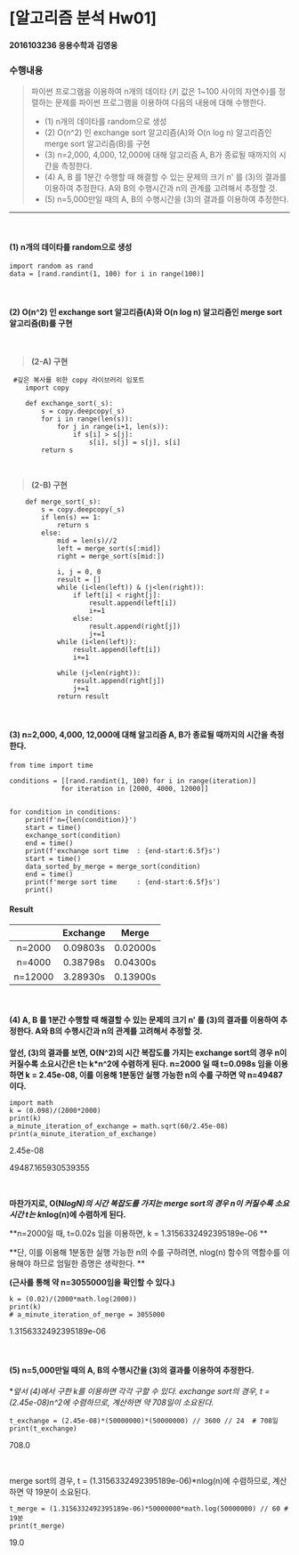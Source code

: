 # [알고리즘 분석 Hw01] 

#### 2016103236 응용수학과 김영웅



### 수행내용

> 파이썬 프로그램을 이용하여 n개의 데이타 (키 값은 1~100 사이의 자연수)를 정렬하는 문제를 파이썬 프로그램을 이용하여 다음의 내용에 대해 수행한다.
> * (1) n개의 데이타를 random으로 생성 
> * (2) O(n^2) 인 exchange sort 알고리즘(A)와 O(n log n) 알고리즘인 merge sort 알고리즘(B)를 구현
>* (3) n=2,000, 4,000, 12,000에 대해 알고리즘 A, B가 종료될 때까지의 시간을 측정한다.
>* (4) A, B 를 1분간 수행할 때 해결할 수 있는 문제의 크기 n' 를 (3)의 결과를 이용하여 추정한다. A와 B의 수행시간과 n의 관계를 고려해서 추정할 것.
>* (5) n=5,000만일 때의 A, B의 수행시간을 (3)의 결과를 이용하여 추정한다.

---
<br>

#### (1) n개의 데이타를 random으로 생성

```
import random as rand
data = [rand.randint(1, 100) for i in range(100)]
```
<br>

#### (2) O(n^2) 인 exchange sort 알고리즘(A)와 O(n log n) 알고리즘인 merge sort 알고리즘(B)를 구현

<br>

> **(2-A) 구현**

```
 #깊은 복사를 위한 copy 라이브러리 임포트
    import copy
    
    def exchange_sort(_s):
        s = copy.deepcopy(_s)
        for i in range(len(s)):
            for j in range(i+1, len(s)):
                if s[i] > s[j]:
                    s[i], s[j] = s[j], s[i]
        return s

```
<br>

> **(2-B) 구현**

```
    def merge_sort(_s):
        s = copy.deepcopy(_s)
        if len(s) == 1:
            return s
        else:
            mid = len(s)//2
            left = merge_sort(s[:mid])
            right = merge_sort(s[mid:])
    
            i, j = 0, 0
            result = []
            while (i<len(left)) & (j<len(right)):
                if left[i] < right[j]:
                    result.append(left[i])
                    i+=1
                else:
                    result.append(right[j])
                    j+=1
            while (i<len(left)):
                result.append(left[i])
                i+=1
    
            while (j<len(right)):
                result.append(right[j])
                j+=1
            return result
```
<br>

#### (3) n=2,000, 4,000, 12,000에 대해 알고리즘 A, B가 종료될 때까지의 시간을 측정한다.

```
from time import time

conditions = [[rand.randint(1, 100) for i in range(iteration)]
             for iteration in [2000, 4000, 12000]]


for condition in conditions:
    print(f'n={len(condition)}')
    start = time()
    exchange_sort(condition)
    end = time()
    print(f'exchange sort time  : {end-start:6.5f}s')
    start = time()
    data_sorted_by_merge = merge_sort(condition)
    end = time()
    print(f'merge sort time     : {end-start:6.5f}s')
    print()

```
#### Result

|         | Exchange |  Merge   |
| :-----: | :------: | :------: |
| n=2000  | 0.09803s | 0.02000s |
| n=4000  | 0.38798s | 0.04300s |
| n=12000 | 3.28930s | 0.13900s |

<br>

#### (4) A, B 를 1분간 수행할 때 해결할 수 있는 문제의 크기 n' 를 (3)의 결과를 이용하여 추정한다. A와 B의 수행시간과 n의 관계를 고려해서 추정할 것.

**앞선,  (3)의 결과를 보면, O(N^2)의 시간 복잡도를 가지는 exchange sort의 경우 n이 커질수록 소요시간은 t는 k*n^2에 수렴하게 된다.
n=2000 일 때 t=0.098s 임을 이용하면 k = 2.45e-08, 이를 이용해 1분동안 실행 가능한 n의 수를 구하면 약 n=49487이다.**

```
import math
k = (0.098)/(2000*2000)
print(k)
a_minute_iteration_of_exchange = math.sqrt(60/2.45e-08)
print(a_minute_iteration_of_exchange)
```

2.45e-08

49487.165930539355

<br>

**마찬가지로, O(N*logN)의 시간 복잡도를 가지는 merge sort의 경우 n이 커질수록 소요시간 t는 k*nlog(n)에 수렴하게 된다.**

**n=2000일 때, t=0.02s 임을 이용하면, k = 1.3156332492395189e-06 **

**단, 이를 이용해 1분동한 실행 가능한 n의 수를 구하려면, nlog(n) 함수의 역함수를 이용해야 하므로 엄밀한 증명은 생략한다. **

**(근사를 통해 약 n=3055000임을 확인할 수 있다.)**

```
k = (0.02)/(2000*math.log(2000))
print(k)
# a_minute_iteration_of_merge = 3055000
```

1.3156332492395189e-06

<br>

#### (5) n=5,000만일 때의 A, B의 수행시간을 (3)의 결과를 이용하여 추정한다.

**앞서 (4)에서 구한 k를 이용하면 각각 구할 수 있다.
exchange sort의 경우, t = (2.45e-08)*n^2에 수렴하므로, 계산하면 약 708일이 소요된다.**

```
t_exchange = (2.45e-08)*(50000000)*(50000000) // 3600 // 24  # 708일
print(t_exchange)
```
708.0

<br>

merge sort의 경우, t = (1.3156332492395189e-06)*nlog(n)에 수렴하므로, 계산하면 약 19분이 소요된다.

```
t_merge = (1.3156332492395189e-06)*50000000*math.log(50000000) // 60 # 19분
print(t_merge)
```

19.0